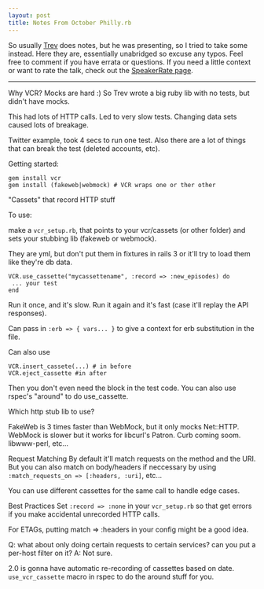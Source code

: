 ```yaml
---
layout: post
title: Notes From October Philly.rb
---
```


So usually [Trev](http://trevmex.com/ "trevmex's tumblings") does notes, but he was presenting, so I tried to take some instead. Here they are, essentially unabridged so excuse any typos. Feel free to comment if you have errata or questions. If you need a little context or want to rate the talk, check out the [SpeakerRate page](http://spkr8.com/e/626 "philly.rb 10/12/2010 | SpeakerRate").

---

Why VCR? Mocks are hard :)
So Trev wrote a big ruby lib with no tests, but didn't have mocks.

This had lots of HTTP calls. Led to very slow tests. Changing data sets caused lots of breakage.

Twitter example, took 4 secs to run one test. Also there are a lot of things that can break the test (deleted accounts, etc).

Getting started:

    gem install vcr
    gem install (fakeweb|webmock) # VCR wraps one or ther other

"Cassets" that record HTTP stuff

To use: 

make a `vcr_setup.rb`, that points to your vcr/cassets (or other folder) and sets your stubbing lib (fakeweb or webmock).

They are yml, but don't put them in fixtures in rails 3 or it'll try to load them like they're db data.

    VCR.use_cassette("mycassettename", :record => :new_episodes) do
     ... your test
    end

Run it once, and it's slow. Run it again and it's fast (case it'll replay the API responses).

Can pass in `:erb => { vars... }` to give a context for erb substitution in the file.

Can also use

    VCR.insert_cassete(...) # in before
    VCR.eject_cassette #in after

Then you don't even need the block in the test code. You can also use rspec's "around" to do use_cassette.

Which http stub lib to use?

FakeWeb is 3 times faster than WebMock, but it only mocks Net::HTTP. WebMock is slower but it works for libcurl's Patron. Curb coming soom. libwww-perl, etc...

Request Matching
By default it'll match requests on the method and the URI. But you can also match on body/headers if neccessary by using `:match_requests_on => [:headers, :uri]`, etc...

You can use different cassettes for the same call to handle edge cases.

Best Practices
Set `:record => :none` in your `vcr_setup.rb` so that get errors if you make accidental unrecorded HTTP calls.

For ETAGs, putting match => :headers in your config might be a good idea.

Q: what about only doing certain requests to certain services? can you put a per-host filter on it?
A: Not sure.

2.0 is gonna have automatic re-recording of cassettes based on date. `use_vcr_cassette` macro in rspec to do the around stuff for you.